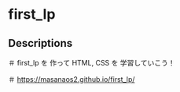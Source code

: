 # first_lp

## Descriptions

＃ first_lp を 作って HTML, CSS を 学習していこう！

＃ https://masanaos2.github.io/first_lp/
